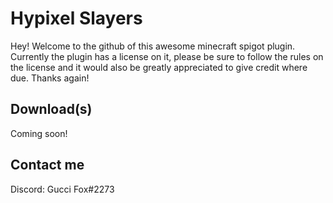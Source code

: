 # Hypixel Slayers

Hey! Welcome to the github of this awesome minecraft spigot plugin.
Currently the plugin has a license on it, please be sure to follow the rules on the license
and it would also be greatly appreciated to give credit where due. Thanks again!

## Download(s)

Coming soon!

## Contact me

Discord: Gucci Fox#2273
